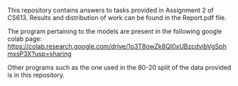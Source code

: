 This repository contains answers to tasks provided in Assignment 2 of CS613. Results and distribution of work can be found in the Report.pdf file.  
  
The program pertaining to the models are present in the following google colab page: https://colab.research.google.com/drive/1o3T8owZk8QI0xUBzcdvibVgSphmxsP3X?usp=sharing  

Other programs such as the one used in the 80-20 split of the data provided is in this repository. 
